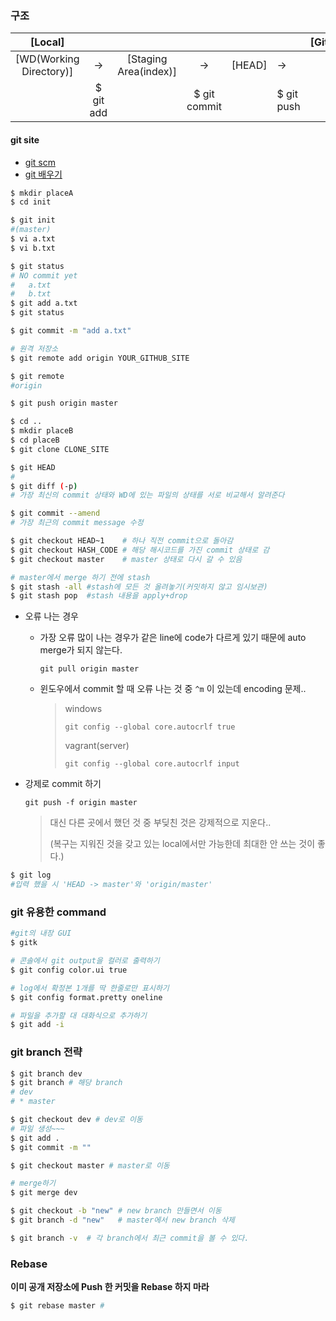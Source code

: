 ### 구조

|         [Local]         |           |                       |              |        |            | [Github] |
| :---------------------: | :-------: | :-------------------: | :----------: | :----: | ---------- | -------- |
| [WD(Working Directory)] |     →     | [Staging Area(index)] |      →       | [HEAD] | →          |          |
|                         | $ git add |                       | $ git commit |        | $ git push |          |



#### git site

- [git scm](https://git-scm.com/)
- [git 배우기](https://backlog.com/git-tutorial/kr/)



```bash
$ mkdir placeA
$ cd init

$ git init
#(master)
$ vi a.txt
$ vi b.txt

$ git status
# NO commit yet
#	a.txt
#	b.txt
$ git add a.txt
$ git status

$ git commit -m "add a.txt"

# 원격 저장소
$ git remote add origin YOUR_GITHUB_SITE

$ git remote
#origin

$ git push origin master

$ cd ..
$ mkdir placeB
$ cd placeB
$ git clone CLONE_SITE

$ git HEAD
# 
$ git diff (-p)
# 가장 최신의 commit 상태와 WD에 있는 파일의 상태를 서로 비교해서 알려준다

$ git commit --amend
# 가장 최근의 commit message 수정

$ git checkout HEAD~1    # 하나 직전 commit으로 돌아감
$ git checkout HASH_CODE # 해당 해시코드를 가진 commit 상태로 감
$ git checkout master    # master 상태로 다시 갈 수 있음

# master에서 merge 하기 전에 stash
$ git stash -all #stash에 모든 것 올려놓기(커밋하지 않고 임시보관)
$ git stash pop  #stash 내용을 apply+drop

```



- 오류 나는 경우

  - 가장 오류 많이 나는 경우가 같은 line에 code가 다르게 있기 때문에 auto merge가 되지 않는다.

    `git pull origin master` 

  - 윈도우에서 commit 할 때 오류 나는 것 중 `^m` 이 있는데 encoding 문제..

    > windows
    >
    > `git config --global core.autocrlf true`
    >
    > vagrant(server)
    >
    > `git config --global core.autocrlf input`




- 강제로 commit 하기

  `git push -f origin master`

  > 대신 다른 곳에서 했던 것 중 부딪친 것은 강제적으로 지운다..
  >
  > (복구는 지워진 것을 갖고 있는 local에서만 가능한데 최대한 안 쓰는 것이 좋다.)



```bash
$ git log
#입력 했을 시 'HEAD -> master'와 'origin/master'
```

### git 유용한 command

```bash
#git의 내장 GUI
$ gitk

# 콘솔에서 git output을 컬러로 출력하기
$ git config color.ui true

# log에서 확정본 1개를 딱 한줄로만 표시하기
$ git config format.pretty oneline

# 파일을 추가할 대 대화식으로 추가하기
$ git add -i
```



### git branch 전략

```bash
$ git branch dev
$ git branch # 해당 branch
# dev
# * master

$ git checkout dev # dev로 이동
# 파일 생성~~~
$ git add .
$ git commit -m ""

$ git checkout master # master로 이동

# merge하기
$ git merge dev

$ git checkout -b "new" # new branch 만들면서 이동
$ git branch -d "new"   # master에서 new branch 삭제

$ git branch -v  # 각 branch에서 최근 commit을 볼 수 있다.
```

### Rebase

**이미 공개 저장소에 Push 한 커밋을 Rebase 하지 마라** 

```bash
$ git rebase master #
```

